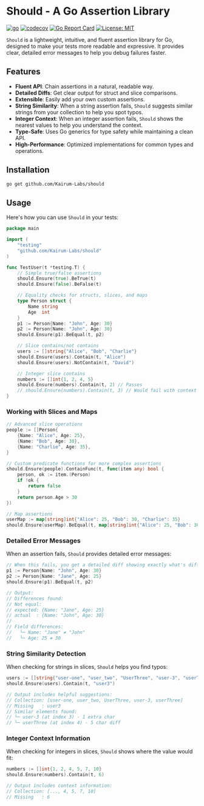 # Should - A Go Assertion Library

[![go](https://img.shields.io/badge/go-1.24-blue)](https://golang.com/)
[![codecov](https://codecov.io/gh/Kairum-Labs/should/branch/main/graph/badge.svg)](https://codecov.io/gh/Kairum-Labs/should)
[![Go Report Card](https://goreportcard.com/badge/github.com/Kairum-Labs/should)](https://goreportcard.com/report/github.com/Kairum-Labs/should)
[![License: MIT](https://img.shields.io/badge/License-MIT-yellow.svg)](https://opensource.org/licenses/MIT)

`Should` is a lightweight, intuitive, and fluent assertion library for Go, designed to make your tests more readable and expressive. It provides clear, detailed error messages to help you debug failures faster.

## Features

- **Fluent API**: Chain assertions in a natural, readable way.
- **Detailed Diffs**: Get clear output for struct and slice comparisons.
- **Extensible**: Easily add your own custom assertions.
- **String Similarity**: When a string assertion fails, `Should` suggests similar strings from your collection to help you spot typos.
- **Integer Context**: When an integer assertion fails, `Should` shows the nearest values to help you understand the context.
- **Type-Safe**: Uses Go generics for type safety while maintaining a clean API.
- **High-Performance**: Optimized implementations for common types and operations.

## Installation

```bash
go get github.com/Kairum-Labs/should
```

## Usage

Here's how you can use `Should` in your tests:

```go
package main

import (
	"testing"
	"github.com/Kairum-Labs/should"
)

func TestUser(t *testing.T) {
	// Simple true/false assertions
	should.Ensure(true).BeTrue(t)
	should.Ensure(false).BeFalse(t)

	// Equality checks for structs, slices, and maps
	type Person struct {
		Name string
		Age  int
	}
	p1 := Person{Name: "John", Age: 30}
	p2 := Person{Name: "John", Age: 30}
	should.Ensure(p1).BeEqual(t, p2)

	// Slice contains/not contains
	users := []string{"Alice", "Bob", "Charlie"}
	should.Ensure(users).Contain(t, "Alice")
	should.Ensure(users).NotContain(t, "David")

	// Integer slice contains
	numbers := []int{1, 2, 4, 5}
	should.Ensure(numbers).Contain(t, 2) // Passes
	// should.Ensure(numbers).Contain(t, 3) // Would fail with context about where 3 would fit
}
```

### Working with Slices and Maps

```go
// Advanced slice operations
people := []Person{
    {Name: "Alice", Age: 25},
    {Name: "Bob", Age: 30},
    {Name: "Charlie", Age: 35},
}

// Custom predicate functions for more complex assertions
should.Ensure(people).ContainFunc(t, func(item any) bool {
    person, ok := item.(Person)
    if !ok {
        return false
    }
    return person.Age > 30
})

// Map assertions
userMap := map[string]int{"Alice": 25, "Bob": 30, "Charlie": 35}
should.Ensure(userMap).BeEqual(t, map[string]int{"Alice": 25, "Bob": 30, "Charlie": 35})
```

### Detailed Error Messages

When an assertion fails, `Should` provides detailed error messages:

```go
// When this fails, you get a detailed diff showing exactly what's different
p1 := Person{Name: "John", Age: 30}
p2 := Person{Name: "Jane", Age: 25}
should.Ensure(p1).BeEqual(t, p2)

// Output:
// Differences found:
// Not equal:
// expected: {Name: "Jane", Age: 25}
// actual  : {Name: "John", Age: 30}
//
// Field differences:
//   └─ Name: "Jane" ≠ "John"
//   └─ Age: 25 ≠ 30
```

### String Similarity Detection

When checking for strings in slices, `Should` helps you find typos:

```go
users := []string{"user-one", "user_two", "UserThree", "user-3", "userThree"}
should.Ensure(users).Contain(t, "user3")

// Output includes helpful suggestions:
// Collection: [user-one, user_two, UserThree, user-3, userThree]
// Missing   : user3
// Similar elements found:
// └─ user-3 (at index 3) - 1 extra char
// └─ userThree (at index 4) - 5 char diff
```

### Integer Context Information

When checking for integers in slices, `Should` shows where the value would fit:

```go
numbers := []int{1, 2, 4, 5, 7, 10}
should.Ensure(numbers).Contain(t, 6)

// Output includes context information:
// Collection: [..., 4, 5, 7, 10]
// Missing   : 6
```

